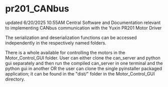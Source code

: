 # pr201_CANbus
updated 6/20/2025 10:55AM Central
Software and Documentation relevant to implementing CANbus communication with the Yuxin PR201 Motor Driver

The serialization and deserialization functions can be accessed independently in the respectively named folders.

There is a whole available for controlling the motors in the Motor_Control_GUI folder. User can either clone the can_server and python gui separately and then run the compiled can_server in one terminal and the python gui in another OR the user can clone the single pyinstaller packaged application; it can be found in the "dist/" folder in the Motor_Control_GUI directory.
